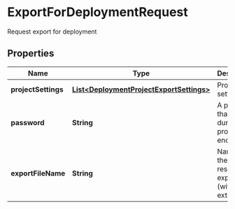 

# ExportForDeploymentRequest

Request export for deployment

## Properties

| Name | Type | Description | Notes |
|------------ | ------------- | ------------- | -------------|
|**projectSettings** | [**List&lt;DeploymentProjectExportSettings&gt;**](DeploymentProjectExportSettings.md) | Project settings |  [optional] |
|**password** | **String** | A password that is used during the project encryption. |  [optional] |
|**exportFileName** | **String** | Name of the resulting export file (without extension). |  [optional] |



